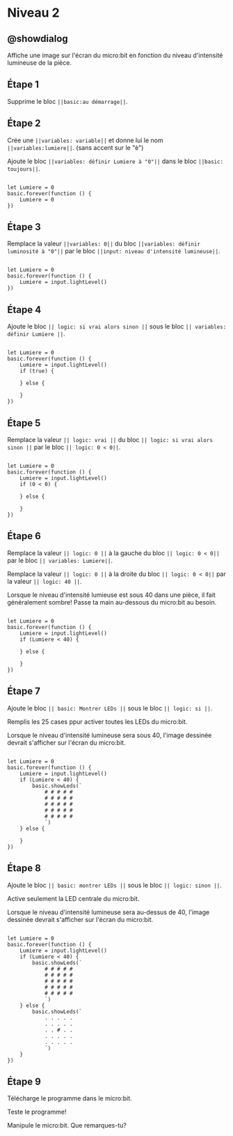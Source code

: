 # Niveau 2

## @showdialog

Affiche une image sur l'écran du micro:bit en fonction du niveau d'intensité lumineuse de la pièce.

## Étape 1

Supprime le bloc ``||basic:au démarrage||``.

## Étape 2

Crée une ``||variables: variable||`` et donne lui le nom ``||variables:lumiere||``. (sans accent sur le "è")

Ajoute le bloc ``||variables: définir Lumiere à "0"||`` dans le bloc ``||basic: toujours||``.

```blocks

let Lumiere = 0
basic.forever(function () {
    Lumiere = 0
})

```

## Étape 3

Remplace la valeur ``||variables: 0||`` du bloc ``||variables: définir luminosité à "0"||`` par le bloc ``||input: niveau d'intensité lumineuse||``. 


```blocks

let Lumiere = 0
basic.forever(function () {
    Lumiere = input.lightLevel()
})

```

## Étape 4

Ajoute le bloc ``|| logic: si vrai alors sinon ||`` sous le bloc ``|| variables: définir Lumiere ||``.

```blocks

let Lumiere = 0
basic.forever(function () {
    Lumiere = input.lightLevel()
    if (true) {
    	
    } else {
    	
    }
})

```

## Étape 5

Remplace la valeur ``|| logic: vrai ||`` du bloc ``|| logic: si vrai alors sinon ||`` par le bloc ``|| logic: 0 < 0||``. 

```blocks

let Lumiere = 0
basic.forever(function () {
    Lumiere = input.lightLevel()
    if (0 < 0) {
    	
    } else {
    	
    }
})

```

## Étape 6

Remplace la valeur ``|| logic: 0 ||`` à la gauche du bloc ``|| logic: 0 < 0||`` par le bloc ``|| variables: Lumiere||``. 

Remplace la valeur ``|| logic: 0 ||`` à la droite du bloc ``|| logic: 0 < 0||`` par la valeur ``|| logic: 40 ||``.

Lorsque le niveau d'intensité lumieuse est sous 40 dans une pièce, il fait généralement sombre! Passe ta main au-dessous du micro:bit au besoin.

```blocks

let Lumiere = 0
basic.forever(function () {
    Lumiere = input.lightLevel()
    if (Lumiere < 40) {
    	
    } else {
    	
    }
})

```

## Étape 7

Ajoute le bloc ``|| basic: Montrer LEDs ||`` sous le bloc ``|| logic: si ||``.

Remplis les 25 cases ppur activer toutes les LEDs du micro:bit.

Lorsque le niveau d'intensité lumineuse sera sous 40, l'image dessinée devrait s'afficher sur l'écran du micro:bit.

```blocks

let Lumiere = 0
basic.forever(function () {
    Lumiere = input.lightLevel()
    if (Lumiere < 40) {
        basic.showLeds(`
            # # # # #
            # # # # #
            # # # # #
            # # # # #
            # # # # #
            `)
    } else {
    	
    }
})

```

## Étape 8

Ajoute le bloc ``|| basic: montrer LEDs ||`` sous le bloc ``|| logic: sinon ||``.

Active seulement la LED centrale du micro:bit.

Lorsque le niveau d'intensité lumineuse sera au-dessus de 40, l'image dessinée devrait s'afficher sur l'écran du micro:bit.

```blocks

let Lumiere = 0
basic.forever(function () {
    Lumiere = input.lightLevel()
    if (Lumiere < 40) {
        basic.showLeds(`
            # # # # #
            # # # # #
            # # # # #
            # # # # #
            # # # # #
            `)
    } else {
        basic.showLeds(`
            . . . . .
            . . . . .
            . . # . .
            . . . . .
            . . . . .
            `)
    }
})

```

## Étape 9

Télécharge le programme dans le micro:bit.

Teste le programme!

Manipule le micro:bit. Que remarques-tu?
